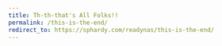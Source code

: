 ```yaml
---
title: Th-th-that's All Folks!!
permalink: /this-is-the-end/
redirect_to: https://sphardy.com/readynas/this-is-the-end/
---
```


